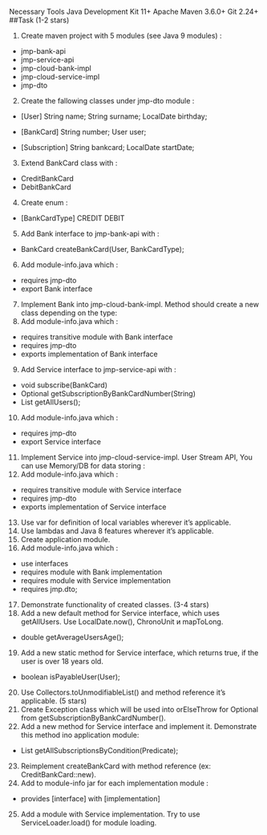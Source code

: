 Necessary Tools
Java Development Kit 11+
Apache Maven 3.6.0+
Git 2.24+
##Task
(1-2 stars)
1. Create maven project with 5 modules (see Java 9 modules) :
- jmp-bank-api
- jmp-service-api
- jmp-cloud-bank-impl
- jmp-cloud-service-impl
- jmp-dto
2. Create the fallowing classes under jmp-dto module :
- [User]
  String name;
  String surname;
  LocalDate birthday;


- [BankCard]
  String number;
  User user;


- [Subscription]
  String bankcard;
  LocalDate startDate;
3. Extend BankCard class with :
- CreditBankCard
- DebitBankCard
4. Create enum :
- [BankCardType]
  CREDIT
  DEBIT
5. Add Bank interface to jmp-bank-api with :
- BankCard createBankCard(User, BankCardType);
6. Add module-info.java which :
- requires jmp-dto
- export Bank interface
7. Implement Bank into jmp-cloud-bank-impl. Method should create a new class depending on the type:
8. Add module-info.java which :
- requires transitive module with Bank interface
- requires jmp-dto
- exports implementation of Bank interface
9. Add Service interface to jmp-service-api with :
- void subscribe(BankCard)
- Optional<Subscription> getSubscriptionByBankCardNumber(String)
- List<User> getAllUsers();
10. Add module-info.java which :
- requires jmp-dto
- export Service interface
11. Implement Service into jmp-cloud-service-impl. User Stream API, You can use Memory/DB for data storing :
12. Add module-info.java which :
- requires transitive module with Service interface
- requires jmp-dto
- exports implementation of Service interface
13. Use var for definition of local variables wherever it’s applicable.
14. Use lambdas and Java 8 features wherever it’s applicable.
15. Create application module.
16. Add module-info.java which :
- use interfaces
- requires module with Bank implementation
- requires module with Service implementation
- requires jmp.dto;
17. Demonstrate functionality of created classes.
    (3-4 stars)
18. Add a new default method for Service interface, which uses getAllUsers. Use LocalDate.now(), ChronoUnit и mapToLong.
- double getAverageUsersAge();
19. Add a new static method for Service interface, which returns true, if the user is over 18 years old.
- boolean isPayableUser(User);
20. Use Collectors.toUnmodifiableList() and method reference it’s applicable.
    (5 stars)
21. Create Exception class which will be used into orElseThrow for Optional from getSubscriptionByBankCardNumber().
22. Add a new method for Service interface and implement it. Demonstrate this method ino application module:
- List<Subscription> getAllSubscriptionsByCondition(Predicate<Subscription>);

23. Reimplement createBankCard with method reference (ex: CreditBankCard::new).
24. Add to module-info jar for each implementation module :
- provides [interface] with [implementation]
25. Add a module with Service implementation. Try to use ServiceLoader.load() for module loading.